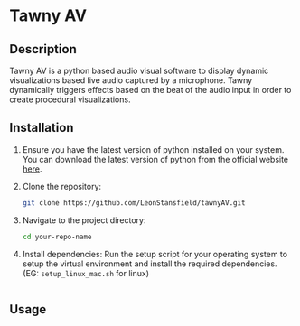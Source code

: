 # Tawny AV

## Description
Tawny AV is a python based audio visual software to display dynamic visualizations based live audio captured by a microphone. Tawny dynamically triggers effects based on the beat of the audio input in order to create procedural visualizations.


## Installation
1. Ensure you have the latest version of python installed on your system. You can download the latest version of python from the official website [here](https://www.python.org/downloads/).

2. Clone the repository:
    ```sh
    git clone https://github.com/LeonStansfield/tawnyAV.git
    ```

3. Navigate to the project directory:
    ```sh
    cd your-repo-name
    ```

4. Install dependencies:
    Run the setup script for your operating system to setup the virtual environment and install the required dependencies. (EG: `setup_linux_mac.sh` for linux)

    ```sh

## Usage
